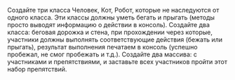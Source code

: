 

  Создайте три класса Человек, Кот, Робот, которые не наследуются от одного класса.
  Эти классы должны уметь бегать и прыгать (методы просто выводят информацию о действии в консоль).
  Создайте два класса: беговая дорожка и стена, при прохождении через которые, 
  участники должны выполнять соответствующие действия (бежать или прыгать), результат выполнения печатаем в консоль
  (успешно пробежал, не смог пробежать и т.д.). 
  Создайте два массива: с участниками и препятствиями, и заставьте всех участников пройти этот набор препятствий. 